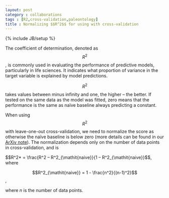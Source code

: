```yaml
---
layout: post
category : collaborations
tags : [R2,cross-validation,paleontology]
title : Normalizing $$R^2$$ for using with cross-validation
---
```

{% include JB/setup %}

The coefficient of determination, denoted as $$R^2$$
, is commonly used in evaluating the performance of
predictive models, particularly in life sciences. It
indicates what proportion of variance in the target
variable is explained by model predictions. 

$$R^2$$ takes values between minus infinity and one, the higher – the better. 
If tested on the same data as the model was fitted, zero means that the performance is the same as naïve baseline always predicting a constant.

When using $$R^2$$ with leave-one-out cross-validation, we need to normalize the score as otherwise the naïve baseline is below zero (more details can be found in our [ArXiv note](http://arxiv.org/abs/1605.01703)). 
The normalization depends only on the number of data points in cross-validation, and is 

$$R^2* = \frac{R^2 – R^2_{\mathit{naive}}{1 – R^2_{\mathit{naive}}$$, 
where 

$$R^2_{\mathit{naive}} = 1 - \frac{n^2}{(n-1)^2}$$,

where $n$ is the number of data points.
